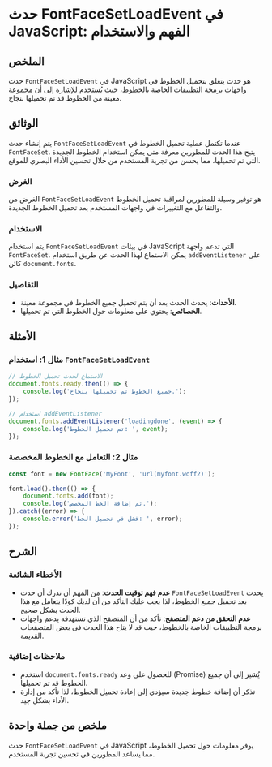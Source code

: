 <!--
Meta Description: # حدث FontFaceSetLoadEvent في JavaScript: الفهم والاستخدام ## الملخص حدث `FontFaceSetLoadEvent` في JavaScript هو حدث يتعلق بتحميل الخطوط في واجهات برم...
Meta Keywords: الخطوط, تحميل, fontfacesetloadevent, حدث, javascript
-->

# حدث FontFaceSetLoadEvent في JavaScript: الفهم والاستخدام

## الملخص
حدث `FontFaceSetLoadEvent` في JavaScript هو حدث يتعلق بتحميل الخطوط في واجهات برمجة التطبيقات الخاصة بالخطوط، حيث يُستخدم للإشارة إلى أن مجموعة معينة من الخطوط قد تم تحميلها بنجاح.

## الوثائق
يتم إنشاء حدث `FontFaceSetLoadEvent` عندما تكتمل عملية تحميل الخطوط في `FontFaceSet`. يتيح هذا الحدث للمطورين معرفة متى يمكن استخدام الخطوط الجديدة التي تم تحميلها، مما يحسن من تجربة المستخدم من خلال تحسين الأداء البصري للموقع.

### الغرض
الغرض من `FontFaceSetLoadEvent` هو توفير وسيلة للمطورين لمراقبة تحميل الخطوط والتفاعل مع التغييرات في واجهات المستخدم بعد تحميل الخطوط الجديدة.

### الاستخدام
يتم استخدام `FontFaceSetLoadEvent` في بيئات JavaScript التي تدعم واجهة `FontFaceSet`. يمكن الاستماع لهذا الحدث عن طريق استخدام `addEventListener` على كائن `document.fonts`.

### التفاصيل
- **الأحداث**: يحدث الحدث بعد أن يتم تحميل جميع الخطوط في مجموعة معينة.
- **الخصائص**: يحتوي على معلومات حول الخطوط التي تم تحميلها.

## الأمثلة
### مثال 1: استخدام `FontFaceSetLoadEvent`
```javascript
// الاستماع لحدث تحميل الخطوط
document.fonts.ready.then(() => {
    console.log('جميع الخطوط تم تحميلها بنجاح.');
});

// استخدام addEventListener
document.fonts.addEventListener('loadingdone', (event) => {
    console.log('تم تحميل الخطوط: ', event);
});
```

### مثال 2: التعامل مع الخطوط المخصصة
```javascript
const font = new FontFace('MyFont', 'url(myfont.woff2)');

font.load().then(() => {
    document.fonts.add(font);
    console.log('تم إضافة الخط المخصص.');
}).catch((error) => {
    console.error('فشل في تحميل الخط: ', error);
});
```

## الشرح
### الأخطاء الشائعة
- **عدم فهم توقيت الحدث**: من المهم أن تدرك أن حدث `FontFaceSetLoadEvent` يحدث بعد تحميل جميع الخطوط، لذا يجب عليك التأكد من أن لديك كودًا يتعامل مع هذا الحدث بشكل صحيح.
- **عدم التحقق من دعم المتصفح**: تأكد من أن المتصفح الذي تستهدفه يدعم واجهات برمجة التطبيقات الخاصة بالخطوط، حيث قد لا يتاح هذا الحدث في بعض المتصفحات القديمة.

### ملاحظات إضافية
- استخدم `document.fonts.ready` للحصول على وعد (Promise) يُشير إلى أن جميع الخطوط قد تم تحميلها.
- تذكر أن إضافة خطوط جديدة سيؤدي إلى إعادة تحميل الخطوط، لذا تأكد من إدارة الأداء بشكل جيد.

## ملخص من جملة واحدة
حدث `FontFaceSetLoadEvent` في JavaScript يوفر معلومات حول تحميل الخطوط، مما يساعد المطورين في تحسين تجربة المستخدم.